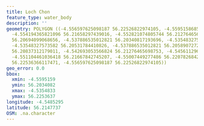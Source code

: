 ```yaml
---
title: Loch Chon
feature_type: water_body
description: ''
geometry: POLYGON ((-4.556597625098187 56.22526822974105, -4.559515868505923 56.22202341958977,
  -4.554194365821096 56.21658297439016, -4.552821074805744 56.21276465698753, -4.542006408059148
  56.20694099068656, -4.537886535012821 56.20340817193696, -4.53548327573582 56.20407656801394,
  -4.53548327573582 56.20531784410826, -4.537886535012821 56.20589072721633, -4.538058196389763
  56.20837312179011, -4.542693053566824 56.21276465698753, -4.545611296974649 56.21620115976408,
  -4.551104461036418 56.21667842745207, -4.55007449277486 56.2207826842758, -4.554194365821096
  56.22536366117471, -4.556597625098187 56.22526822974105))
geo_error: 0.0
bbox:
  xmin: -4.5595159
  ymin: 56.2034082
  xmax: -4.5354833
  ymax: 56.2253637
longitude: -4.5485295
latitude: 56.2147737
OSM: .na.character
---
```

